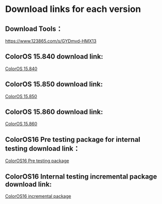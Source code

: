 # Download links for each version

## Download Tools：
https://www.123865.com/s/GYDmvd-HMX13

## ColorOS 15.840 download link:
[ColorOS 15.840](https://gauss-componentotacostmanual-cn.allawnfs.com/remove-b8747910cfbf7b3ea7e852a8b6fa3532/component-ota/25/07/14/75a28092ccc947b291856892b258a98d.zip
)

## ColorOS 15.850 download link:
[ColorOS 15.850](https://gauss-componentotacostmanual-cn.allawnfs.com/remove-092cf75f36f8e5b78a07252b91a9d52c/component-ota/25/08/18/12c521242e814620879ea259421c50e8.zip)

## ColorOS 15.860 download link:
[ColorOS 15.860](https://gauss-componentotacostmanual-cn.allawnfs.com/remove-effe58d2ae029b89b48a46574ae24938/component-ota/25/09/02/a2961f359fc04ca98d9d21b33b46c284.zip) 

## ColorOS16 Pre testing package for internal testing download link：
[ColorOS16 Pre testing package](https://www.123865.com/s/GYDmvd-2SX13?pwd=OzgY)

## ColorOS16 Internal testing incremental package download link:
[ColorOS16 incremental package](https://www.123865.com/s/GYDmvd-5cX13)